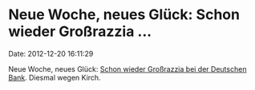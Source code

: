 Neue Woche, neues Glück: Schon wieder Großrazzia \...
=====================================================

Date: 2012-12-20 16:11:29

Neue Woche, neues Glück: [Schon wieder Großrazzia bei der Deutschen
Bank](http://ml.spiegel.de/article.do?id=874148). Diesmal wegen Kirch.
